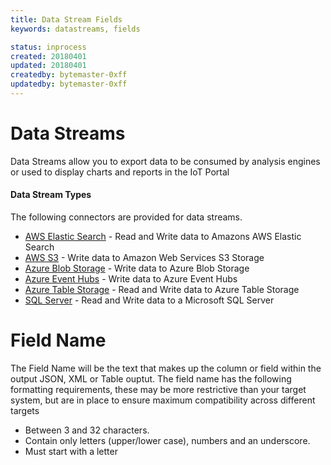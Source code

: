 ```yaml
---
title: Data Stream Fields
keywords: datastreams, fields

status: inprocess
created: 20180401
updated: 20180401
createdby: bytemaster-0xff
updatedby: bytemaster-0xff
---
```

# Data Streams
Data Streams allow you to export data to be consumed by analysis engines or used to display charts and reports in the IoT Portal

#### Data Stream Types
The following connectors are provided for data streams.

* [AWS Elastic Search](AWSElasticSearch.md) - Read and Write data to Amazons AWS Elastic Search
* [AWS S3](AWSS3.md) - Write data to Amazon Web Services S3 Storage
* [Azure Blob Storage](AzureBlob.md) - Write data to Azure Blob Storage
* [Azure Event Hubs](AzureEventHubs.md) - Write data to Azure Event Hubs
* [Azure Table Storage](AzureTable.md) - Read and Write data to Azure Table Storage
* [SQL Server](SQLServer.md) - Read and Write data to a Microsoft SQL Server


# Field Name
The Field Name will be the text that makes up the column or field within the output JSON, XML or Table ouptut.  The 
field name has the following formatting requirements, these may be more restrictive than your target system, but are 
in place to ensure maximum compatibility across different targets
* Between 3 and 32 characters.
* Contain only letters (upper/lower case), numbers and an underscore.
* Must start with a letter